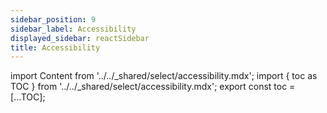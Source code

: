 ```yaml
---
sidebar_position: 9
sidebar_label: Accessibility
displayed_sidebar: reactSidebar
title: Accessibility
---
```


import Content from '../../_shared/select/accessibility.mdx';
import { toc as TOC } from '../../_shared/select/accessibility.mdx';
export const toc = [...TOC];

<Content />

